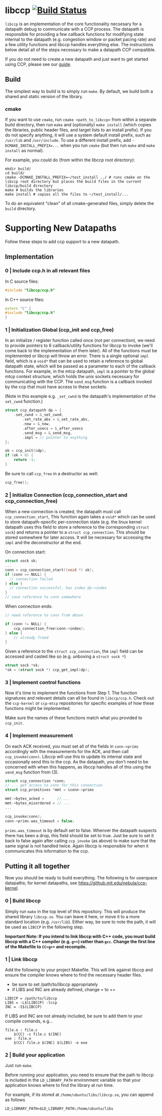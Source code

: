 # libccp [![Build Status](https://travis-ci.org/ccp-project/libccp.svg?branch=master)](https://travis-ci.org/ccp-project/libccp)

`libccp` is an implementation of the core functionality necsesary for a datapath debug
to communicate with a CCP process. The datapath is responsible for providing 
a few callback functions for modifying state internal to the datapath
(e.g. congestion window or packet pacing rate) and a few utility functions
and libccp handles everything else. The instructions below detail all of the
steps necessary to make a datapath CCP compatible.  

If you do not need to create a new datapath and just want to get started using
CCP, please see our [guide](https://ccp-project.github.io/ccp-guide).


## Build

The simplest way to build is to simply run `make`. By default, we build both a shared and static version of the library.

### cmake

If you want to use `cmake`, run `cmake <path_to_libccp>` from within a separate build directory, then run `make` 
and (optionally) `make install` (which copies the libraries, public header files, and target lists to an install prefix). 
If you do not specify anything, it will use a system default install prefix, such as `/usr/lib` and `/usr/include`. 
To use a different install prefix, add `-DCMAKE_INSTALL_PREFIX=...` when you run `cmake` (but then run `make` and `make install` as normal).

For example, you could do (from within the libccp root directory):
```
mkdir build/
cd build/
cmake -DCMAKE_INSTALL_PREFIX=~/test_install ../ # runs cmake on the libccp root directory but places the build files in the current libccp/build directory
make # builds the libraries
make install # copies all the files to ~/test_install/...
```

To do an equivalent "clean" of all cmake-generated files, simply delete the `build` directory.


# Supporting New Datapaths

Follow these steps to add ccp support to a new datapath.

## Implementation

### 0 | Include ccp.h in all relevant files

In C source files:

```C
#include "libccp/ccp.h"
```

In C++ source files:

```C++
extern "C" {
#include "libccp/ccp.h"
}
```


### 1 | Initialization Global (ccp_init and ccp_free)

In an initialize / register function called once (not per connection),
we need to provide pointers to 6 callback/utility functions for 
libccp to invoke (we'll come back to the implementation of them later).
All of the functions must be implemented or libccp will throw an error.
There is a single optional `impl` field, which is a `void*` that can be 
used to retain a reference to global datapath state, which will be passed as a
parameter to each of the callback functions. For example, in the mtcp datapath, 
`impl` is a pointer to the global mtcp context structure, which holds the unix
sockets necessary for communicating with the CCP. The `send_msg` function is a
callback invoked by the ccp that must have access to these sockets.

(Note in this example e.g. `_set_cwnd` is the datapath's implementation of the
`set_cwnd` function.)

```C
struct ccp_datapath dp = {
	.set_cwnd = &_set_cwnd,
        .set_rate_abs = &_set_rate_abs,
        .now = &_now,
        .after_usecs = &_after_usecs
        .send_msg = &_send_msg,
        .impl = // pointer to anything
};

ok = ccp_init(&dp);
if (ok < 0) {
	return -1;
}
```

Be sure to call `ccp_free` in a destructor as well:

```C
ccp_free();
```


### 2 | Initialize Connection (ccp_connection_start and ccp_connection_free)

When a new connection is created, the datapath must call `ccp_connection_start`,
This function again takes a `void*` which can be used to store datapath-specific
per-connection state (e.g. the linux kernel datapath uses this field to store a
reference to the corresponding `struct sock`) and returns a pointer to a 
`struct ccp_connection`. This should be stored somewhere for later access. It
will be necessary for accessing the `impl` and the deconstructor at the end.

On connection start:

```C
struct sock sk;
...
conn = ccp_connection_start((void *) sk);
if (conn == NULL) {
  // connection failed
} else {
  // connection successful, has index dp->index
}
// save reference to conn somewhere

```

When connection ends:

```C
// need reference to conn from above

if (conn != NULL) {
	ccp_connection_free(conn->index);
} else {
	// already freed
}
```

Given a reference to the `struct ccp_connection`, the `impl` field can be
accessed and casted like so (e.g. unboxing a `struct sock *`)

```C
struct sock *sk;
*sk = (struct sock *) ccp_get_impl(dp);
```


### 3 | Implement control functions

Now it's time to implement the functions from Step 1. The function signatures
and relevant details can all be found in `libccp/ccp.h`. Check out the
`ccp-kernel` or `ccp-mtcp` repositories for specific examples of how these
functions might be implemented.

Make sure the names of these functions match what you provided to `ccp_init`.


### 4 | Implement measurement 

On each ACK received, you must set all of the fields in `conn->prims`
accordingly with the measurements for the ACK,
and then call `ccp_invoke(conn)`. Libccp will use this to update its internal
state and occasionally send this to the ccp. As the datapath, you don't need to
be concerned with when this happens, as libccp handles all of this using the
`send_msg` function from (3). 

```C
struct ccp_connection *conn;
// ... get access to conn for this connection
struct ccp_primitives *mmt = &conn->prims

mmt->bytes_acked =      // ...
mmt->bytes_misordered = // ... 
...

ccp_invoke(conn);
conn->prims.was_timeout = false;
```

`prims.was_timeout` is by default set to false. Whenver the datapath suspects
there has been a drop, this field should be set to true. Just be sure to set it
back to false again after calling `ccp_invoke` (as above) to make sure that the
same signal is not handled twice.
Again libccp is responsible for when it communicates this information to the ccp.



## Putting it all together

Now you should be ready to build everything. The following is for userspace datapaths; for kernel datapaths, see https://github.mit.edu/nebula/ccp-kernel.


### 0 | Build libccp

Simply run `make` in the top level of this repository.
This will produce the shared library `libccp.so`. You can leave it here, 
or move it to a more standard location (e.g. `/usr/lib`). Either way, be
sure to note the path, it will be used as `LIBCCP` in the following step.

**Important Note: If you intend to link libccp with C++ code, you must build
libccp with a C++ compiler (e.g. `g++`) rather than `gcc`. Change the first
line of the Makefile to `CC=g++` and recompile.**

### 1 | Link libccp

Add the following to your project Makefile. This will link against libccp and
ensure the compiler knows where to find the necessary header files.
* be sure to set /path/to/libccp appropriately
* if LIBS and INC are already defined, change = to +=
```
LIBCCP = /path/to/libccp
LIBS = -L$(LIBCCP) -lccp
INC = -I$(LIBCCP)
```

If LIBS and INC are not already included, be sure to add them to your compile
comands, e.g...
```
file.o : file.c
    $(CC) -c file.c $(INC)
exe : file.o
	$(CC) file.o $(INC) $(LIBS) -o exe
```


### 2 | Build your application

Just run `make`. 

Before running your application, you need to ensure that the path to libccp is
included in the `LD_LIBRARY_PATH` environment variable so that your application
knows where to find the library at run time.

For example, if its stored at `/home/ubuntu/libs/libccp.so`, you can append 
as follows
```
LD_LIBRARY_PATH=$LD_LIBRARY_PATH:/home/ubuntu/libs
```
